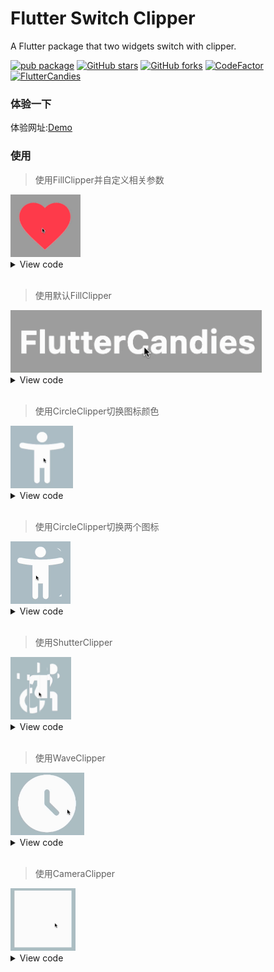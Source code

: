 # Flutter Switch Clipper

A Flutter package that two widgets switch with clipper. 

[![pub package](https://img.shields.io/pub/v/flutter_switch_clipper?logo=dart&label=stable&style=flat-square)](https://pub.dev/packages/flutter_switch_clipper)
[![GitHub stars](https://img.shields.io/github/stars/fluttercandies/flutter_switch_clipper?logo=github&style=flat-square)](https://github.com/fluttercandies/flutter_switch_clipper/stargazers)
[![GitHub forks](https://img.shields.io/github/forks/fluttercandies/flutter_switch_clipper?logo=github&style=flat-square)](https://github.com/fluttercandies/flutter_switch_clipper/network/members)
[![CodeFactor](https://img.shields.io/codefactor/grade/github/fluttercandies/flutter_switch_clipper?logo=codefactor&logoColor=%23ffffff&style=flat-square)](https://www.codefactor.io/repository/github/fluttercandies/flutter_switch_clipper)
<a target="_blank" href="https://jq.qq.com/?_wv=1027&k=5bcc0gy"><img border="0" src="https://pub.idqqimg.com/wpa/images/group.png" alt="FlutterCandies" title="FlutterCandies"></a>


### 体验一下

体验网址:[Demo](https://xsilencex.github.io/flutter_switch_clipper_demo/)

### 使用

> 使用FillClipper并自定义相关参数 

<img src="https://raw.githubusercontent.com/fluttercandies/flutter_switch_clipper/master/preview/fv.gif" height=100>
<details>
  <summary>View code</summary>

```dart
SwitchClipper(
    initSelect: true,
    child: const Icon(Icons.favorite, size: 200, color: Colors.redAccent),
    background: const Icon(Icons.favorite, size: 200, color: Colors.white),
    duration: const Duration(milliseconds: 800),
    customClipperBuilder: (Animation<double> animation) => FillClipper(
        animation: animation,
        fillAlignment: _alignment,
        fillOffset: 50,
    ),
),
```
</details>

<br>

> 使用默认FillClipper 

<img src="https://raw.githubusercontent.com/fluttercandies/flutter_switch_clipper/master/preview/fc.gif" height=100>

<details>
  <summary>View code</summary>

```dart
const SwitchClipper(
    enableWhenAnimating: false,
    child: Text(
        'FlutterCandies',
        style: TextStyle(
            fontWeight: FontWeight.bold,
            fontSize: 50,
            color: Colors.amber,
            height: 2,
        ),
    ),
    background: Text(
        'FlutterCandies',
        style: TextStyle(
            fontWeight: FontWeight.bold,
            fontSize: 50,
            color: Colors.white,
            height: 2,
        ),
    ),
    curve: Curves.slowMiddle,
    reverseCurve: Curves.linear,
),
```

</details>

<br>

> 使用CircleClipper切换图标颜色 

<img src="https://raw.githubusercontent.com/fluttercandies/flutter_switch_clipper/master/preview/cs.gif" height=100>

<details>
  <summary>View code</summary>

```dart
SwitchClipper(
    child: const Icon(Icons.accessibility_new_rounded, size: 200, color: Colors.blueAccent),
    background: const Icon(Icons.accessibility_new_rounded, size: 200, color: Colors.white),
    curve: Curves.ease,
    duration: const Duration(milliseconds: 800),
    customClipperBuilder: (Animation<double> animation) => CircleClipper(animation: animation),
),
```

</details>

<br>

> 使用CircleClipper切换两个图标 

<img src="https://raw.githubusercontent.com/fluttercandies/flutter_switch_clipper/master/preview/cs2.gif" height=100>

<details>
  <summary>View code</summary>

```dart
SwitchClipper(
    child: ColoredBox(
    color: Colors.blueGrey[200] ?? Colors.blueGrey,
    child: const Icon(Icons.accessibility_new_rounded, size: 200, color: Colors.white)),
    background: const Icon(Icons.accessible_forward_outlined, size: 200, color: Colors.white),
    curve: Curves.ease,
    duration: const Duration(milliseconds: 800),
    customClipperBuilder: (Animation<double> animation) => CircleClipper(animation: animation),
),
```

</details>

<br>

> 使用ShutterClipper 

<img src="https://raw.githubusercontent.com/fluttercandies/flutter_switch_clipper/master/preview/cs3.gif" height=100>

<details>
  <summary>View code</summary>

```dart
SwitchClipper(
    child: ColoredBox(
        color: Colors.blueGrey[200] ?? Colors.blueGrey,
        child: const Icon(Icons.accessibility_new_rounded, size: 200, color: Colors.white)),
    background: const Icon(Icons.accessible_forward_outlined, size: 200, color: Colors.white),
    curve: Curves.ease,
    duration: const Duration(milliseconds: 800),
    customClipperBuilder: (Animation<double> animation) => ShutterClipper(
        animation: animation,
        activeAlignment: _alignment,
    ),
),
```

</details>

<br>

> 使用WaveClipper 

<img src="https://raw.githubusercontent.com/fluttercandies/flutter_switch_clipper/master/preview/cs4.gif" height=100>

<details>
  <summary>View code</summary>

```dart
SwitchClipper(
    child: const Icon(Icons.access_time_filled_rounded, size: 200, color: Colors.blue),
    background: const Icon(Icons.access_time_filled_rounded, size: 200, color: Colors.white),
    curve: Curves.ease,
    duration: const Duration(milliseconds: 2000),
    customClipperBuilder: (Animation<double> animation) => WaveClipper(
        animation: animation,
        waveAlignment: _alignment == FillAlignment.left ? WaveAlignment.left : WaveAlignment.right,
    ),
),
```

</details>

<br>

> 使用CameraClipper 

<img src="https://raw.githubusercontent.com/fluttercandies/flutter_switch_clipper/master/preview/cs5.gif" height=100>

<details>
  <summary>View code</summary>

```dart
SwitchClipper(
    child: Container(
        width: 200,
        height: 200,
        alignment: Alignment.center,
        decoration: const BoxDecoration(
            shape: BoxShape.circle,
            color: Colors.blue,
        ),
        child: const Text(
            'Camera',
            style: TextStyle(color: Colors.white, fontSize: 40, fontWeight: FontWeight.bold),
        ),
    ),
    background: Container(
        width: 200,
        height: 200,
        decoration: const BoxDecoration(
            shape: BoxShape.circle,
            color: Colors.white,
        ),
    ),
    duration: const Duration(milliseconds: 2000),
    customClipperBuilder: (Animation<double> animation) => CameraClipper(
        animation: animation,
    ),
),
```

</details>


